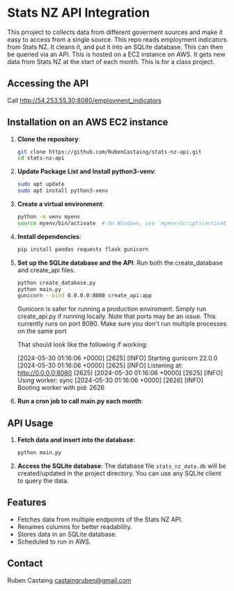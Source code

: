 # Stats NZ API Integration
This prroject to collects data from different goverment sources and make it easy to access from a single source. This repo reads employment indicators from Stats NZ. It cleans it, and put it into an SQLite database. This can then be queried via an API. This is hosted on a EC2 instance on AWS. It gets new data from Stats NZ at the start of each month. This is for a class project.

## Accessing the API
Call http://54.253.55.30:8080/employment_indicators

## Installation on an AWS EC2 instance

1. **Clone the repository**:
    ```bash
    git clone https://github.com/RubenCastaing/stats-nz-api.git
    cd stats-nz-api
    ```

2. **Update Package List and Install python3-venv**:
    ```bash
    sudo apt update
    sudo apt install python3-venv
    ```

3. **Create a virtual environment**:
    ```bash
    python -m venv myenv
    source myenv/bin/activate  # On Windows, use `myenv\Scripts\activate`
    ```

4. **Install dependencies**:
    ```bash
    pip install pandas requests flask gunicorn
    ```

5. **Set up the SQLite database and the API**:
    Run both the create_database and create_api files.
    ```bash
    python create_database.py
    python main.py
    gunicorn --bind 0.0.0.0:8080 create_api:app
    ```
    Gunicorn is safer for running a production enviroment. Simply run create_api.py if running locally.
    Note that ports may be an issue. This currently runs on port 8080. Make sure you don't run multiple processes on the same port

   That should look like the following if working:
   
   [2024-05-30 01:16:06 +0000] [2625] [INFO] Starting gunicorn 22.0.0
   [2024-05-30 01:16:06 +0000] [2625] [INFO] Listening at: http://0.0.0.0:8080 (2625)
   [2024-05-30 01:16:06 +0000] [2625] [INFO] Using worker: sync
   [2024-05-30 01:16:06 +0000] [2626] [INFO] Booting worker with pid: 2626

7. **Run a cron job to call main.py each month**:


## API Usage

1. **Fetch data and insert into the database**:
    ```bash
    python main.py
    ```

2. **Access the SQLite database**:
    The database file `stats_nz_data.db` will be created/updated in the project directory. You can use any SQLite client to query the data.

## Features

- Fetches data from multiple endpoints of the Stats NZ API.
- Renames columns for better readability.
- Stores data in an SQLite database.
- Scheduled to run in AWS.

## Contact
Ruben Castaing castaingruben@gmail.com

